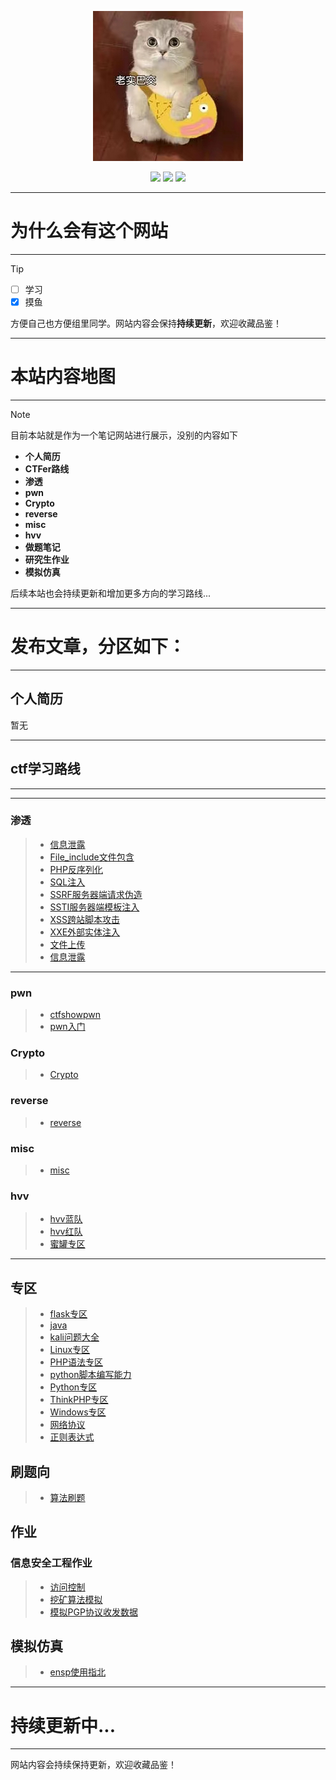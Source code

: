 <p align="center">
    <a href="https://www.github.com/FoLaJJ" target="_blank">
    <img src="favicon_logosc/icon.jpg" width=""/>
    </a>
</p>


<p align="center">
  <a href="https://github.com/FoLaJJ" target="_blank"><img src="https://img.shields.io/badge/Github-FoLaJJ-red.svg"></a>
  <a href="https://gitee.com/autojiangxiao" target="_blank"><img src="https://img.shields.io/badge/Gitee-autojiangxiao-blue.svg"></a>
  <a href="https://space.bilibili.com/447194192" target="_blank"><img src="https://img.shields.io/badge/bilibili-哔哩哔哩-critical"></a>

</p>

---
# **为什么会有这个网站**
---

> [!TIP]
>  - [ ] 学习
>  - [x] 摸鱼
>  
> 方便自己也方便组里同学。网站内容会保持**持续更新**，欢迎收藏品鉴！


---
# **本站内容地图**
---

> [!NOTE]
> 目前本站就是作为一个笔记网站进行展示，没别的内容如下
>
> - **个人简历**
> - **CTFer路线**
> - **渗透**
> - **pwn**
> - **Crypto**
> - **reverse**
> - **misc**
> - **hvv**
> - **做题笔记**
> - **研究生作业**
> - **模拟仿真**

后续本站也会持续更新和增加更多方向的学习路线...



---
# 发布文章，分区如下：
---

## 个人简历

暂无


---
## ctf学习路线


---

---
### 渗透

> - [信息泄露](web/信息泄露)
> - [File_include文件包含](web/File_include文件包含)
> - [PHP反序列化](web/PHP反序列化)
> - [SQL注入](web/SQL注入)
> - [SSRF服务器端请求伪造](web/SSRF服务器端请求伪造)
> - [SSTI服务器端模板注入](web/SSTI服务器端模板注入)
> - [XSS跨站脚本攻击](web/XSS跨站脚本攻击)
> - [XXE外部实体注入](web/XXE外部实体注入)
> - [文件上传](web/文件上传)
> - [信息泄露](web/信息泄露)
---


### pwn

>- [ctfshowpwn](pwn/ctfshowpwn)
>-  [pwn入门](pwn/pwn入门)





### Crypto

> - [Crypto](Crypto/Crypto)





### reverse

> - [reverse](reverse/reverse)



### misc

> - [misc](misc/misc)




### hvv

> - [hvv蓝队](hvv/hvv蓝队)
> - [hvv红队](hvv/hvv红队)
> - [蜜罐专区](hvv/蜜罐专区)

---
## 专区

> - [flask专区](专区/flask专区)
> - [java](专区/java)
> - [kali问题大全](专区/kali问题大全)
> - [Linux专区](专区/Linux专区)
> - [PHP语法专区](专区/PHP语法专区)
> - [python脚本编写能力](专区/python脚本编写能力)
> - [Python专区](专区/Python专区)
> - [ThinkPHP专区](专区/ThinkPHP专区)
> - [Windows专区](专区/Windows专区)
> - [网络协议](专区/网络协议)
> - [正则表达式](专区/正则表达式)

## 刷题向

> - [算法刷题](刷题/算法刷题)

## 作业

### 信息安全工程作业

> - [访问控制](信息安全工程作业/访问控制)
> - [挖矿算法模拟](信息安全工程作业/挖矿算法模拟)
> - [模拟PGP协议收发数据](信息安全工程作业/模拟PGP协议收发数据)

## 模拟仿真

> - [ensp使用指北](ensp/ensp使用指北)


---
# 持续更新中...
---

网站内容会持续保持更新，欢迎收藏品鉴！



